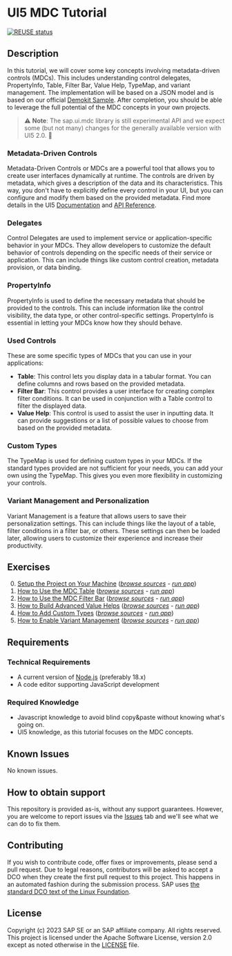 # UI5 MDC Tutorial 
[![REUSE status](https://api.reuse.software/badge/github.com/SAP-samples/ui5-mdc-json-tutorial)](https://api.reuse.software/info/github.com/SAP-samples/ui5-mdc-json-tutorial)
## Description
In this tutorial, we will cover some key concepts involving metadata-driven controls (MDCs). This includes understanding control delegates, PropertyInfo, Table, Filter Bar, Value Help, TypeMap, and variant management. The implementation will be based on a JSON model and is based on our official [Demokit Sample](https://sdk.openui5.org/entity/sap.ui.mdc/sample/sap.ui.mdc.demokit.sample.TableFilterBarJson). After completion, you should be able to leverage the full potential of the MDC concepts in your own projects.
>⚠️ **Note**: The sap.ui.mdc library is still experimental API and we expect some (but not many) changes for the generally available version with UI5 2.0. 🧪
### Metadata-Driven Controls
Metadata-Driven Controls or MDCs are a powerful tool that allows you to create user interfaces dynamically at runtime. The controls are driven by metadata, which gives a description of the data and its characteristics. This way, you don't have to explicitly define every control in your UI, but you can configure and modify them based on the provided metadata. Find more details in the UI5 [Documentation](https://sdk.openui5.org/topic/1dd2aa91115d43409452a271d11be95b) and [API Reference](https://sdk.openui5.org/api/sap.ui.mdc).
### Delegates
Control Delegates are used to implement service or application-specific behavior in your MDCs. They allow developers to customize the default behavior of controls depending on the specific needs of their service or application. This can include things like custom control creation, metadata provision, or data binding.
### PropertyInfo
PropertyInfo is used to define the necessary metadata that should be provided to the controls. This can include information like the control visibility, the data type, or other control-specific settings. PropertyInfo is essential in letting your MDCs know how they should behave.
### Used Controls
These are some specific types of MDCs that you can use in your applications:
- **Table**: This control lets you display data in a tabular format. You can define columns and rows based on the provided metadata.
- **Filter Bar**: This control provides a user interface for creating complex filter conditions. It can be used in conjunction with a Table control to filter the displayed data.
- **Value Help**: This control is used to assist the user in inputting data. It can provide suggestions or a list of possible values to choose from based on the provided metadata.
### Custom Types
The TypeMap is used for defining custom types in your MDCs. If the standard types provided are not sufficient for your needs, you can add your own using the TypeMap. This gives you even more flexibility in customizing your controls.
### Variant Management and Personalization
Variant Management is a feature that allows users to save their personalization settings. This can include things like the layout of a table, filter conditions in a filter bar, or others. These settings can then be loaded later, allowing users to customize their experience and increase their productivity.
## Exercises
0. [Setup the Project on Your Machine](ex0/) (*[browse sources](ex0/webapp) - [run app](https://sap-samples.github.io/ui5-mdc-json-tutorial/ex0/webapp)*)
1. [How to Use the MDC Table](ex1/) (*[browse sources](ex1/webapp) - [run app](https://sap-samples.github.io/ui5-mdc-json-tutorial/ex1/webapp)*)
1. [How to Use the MDC Filter Bar](ex2/) (*[browse sources](ex2/webapp) - [run app](https://sap-samples.github.io/ui5-mdc-json-tutorial/ex2/webapp)*)
1. [How to Build Advanced Value Helps](ex3/) (*[browse sources](ex3/webapp) - [run app](https://sap-samples.github.io/ui5-mdc-json-tutorial/ex3/webapp)*)
1. [How to Add Custom Types](ex4/) (*[browse sources](ex4/webapp) - [run app](https://sap-samples.github.io/ui5-mdc-json-tutorial/ex4/webapp)*)
1. [How to Enable Variant Management](ex5/) (*[browse sources](ex5/webapp) - [run app](https://sap-samples.github.io/ui5-mdc-json-tutorial/ex5/webapp)*)
## Requirements
### Technical Requirements
* A current version of [Node.js](https://nodejs.org/) (preferably 18.x)
* A code editor supporting JavaScript development
### Required Knowledge
* Javascript knowledge to avoid blind copy&paste without knowing what's going on.
* UI5 knowledge, as this tutorial focuses on the MDC concepts.
## Known Issues
No known issues.
## How to obtain support
This repository is provided as-is, without any support guarantees. However, you are welcome to report issues via the [Issues](../../issues) tab and we'll see what we can do to fix them.
## Contributing
If you wish to contribute code, offer fixes or improvements, please send a pull request. Due to legal reasons, contributors will be asked to accept a DCO when they create the first pull request to this project. This happens in an automated fashion during the submission process. SAP uses [the standard DCO text of the Linux Foundation](https://developercertificate.org/).

## License
Copyright (c) 2023 SAP SE or an SAP affiliate company. All rights reserved. This project is licensed under the Apache Software License, version 2.0 except as noted otherwise in the [LICENSE](LICENSE) file.
